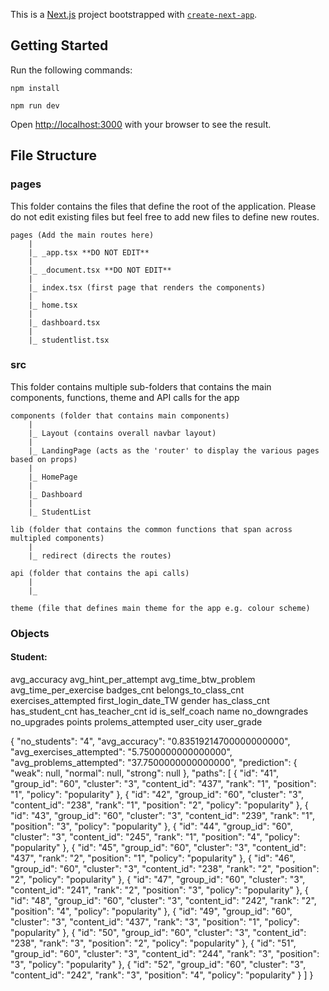 This is a [Next.js](https://nextjs.org/) project bootstrapped with [`create-next-app`](https://github.com/vercel/next.js/tree/canary/packages/create-next-app).

## Getting Started

Run the following commands: 

```
npm install 

npm run dev 
```

Open [http://localhost:3000](http://localhost:3000) with your browser to see the result.

## File Structure 

### pages 
This folder contains the files that define the root of the application. Please do not edit existing files but feel free to add new files to define new routes. 
```
pages (Add the main routes here)
    |
    |_ _app.tsx **DO NOT EDIT** 
    |
    |_ _document.tsx **DO NOT EDIT** 
    |
    |_ index.tsx (first page that renders the components)
    |
    |_ home.tsx
    |
    |_ dashboard.tsx
    |
    |_ studentlist.tsx 

``` 

### src 
This folder contains multiple sub-folders that contains the main components, functions, theme and API calls for the app 

```
components (folder that contains main components)
    |
    |_ Layout (contains overall navbar layout)
    |
    |_ LandingPage (acts as the 'router' to display the various pages based on props)
    |
    |_ HomePage
    |
    |_ Dashboard
    |
    |_ StudentList 

lib (folder that contains the common functions that span across multipled components)
    |
    |_ redirect (directs the routes)

api (folder that contains the api calls)
    |
    |_ 

theme (file that defines main theme for the app e.g. colour scheme)
```

### Objects 
#### Student: 
avg_accuracy 
avg_hint_per_attempt
avg_time_btw_problem
avg_time_per_exercise
badges_cnt
belongs_to_class_cnt
exercises_attempted
first_login_date_TW
gender
has_class_cnt
has_student_cnt
has_teacher_cnt 
id
is_self_coach 
name
no_downgrades
no_upgrades
points
prolems_attempted 
user_city 
user_grade 


{
  "no_students": "4",
  "avg_accuracy": "0.83519214700000000000",
  "avg_exercises_attempted": "5.7500000000000000",
  "avg_problems_attempted": "37.7500000000000000",
  "prediction": {
    "weak": null,
    "normal": null,
    "strong": null
  },
  "paths": [
    {
      "id": "41",
      "group_id": "60",
      "cluster": "3",
      "content_id": "437",
      "rank": "1",
      "position": "1",
      "policy": "popularity"
    },
    {
      "id": "42",
      "group_id": "60",
      "cluster": "3",
      "content_id": "238",
      "rank": "1",
      "position": "2",
      "policy": "popularity"
    },
    {
      "id": "43",
      "group_id": "60",
      "cluster": "3",
      "content_id": "239",
      "rank": "1",
      "position": "3",
      "policy": "popularity"
    },
    {
      "id": "44",
      "group_id": "60",
      "cluster": "3",
      "content_id": "245",
      "rank": "1",
      "position": "4",
      "policy": "popularity"
    },
    {
      "id": "45",
      "group_id": "60",
      "cluster": "3",
      "content_id": "437",
      "rank": "2",
      "position": "1",
      "policy": "popularity"
    },
    {
      "id": "46",
      "group_id": "60",
      "cluster": "3",
      "content_id": "238",
      "rank": "2",
      "position": "2",
      "policy": "popularity"
    },
    {
      "id": "47",
      "group_id": "60",
      "cluster": "3",
      "content_id": "241",
      "rank": "2",
      "position": "3",
      "policy": "popularity"
    },
    {
      "id": "48",
      "group_id": "60",
      "cluster": "3",
      "content_id": "242",
      "rank": "2",
      "position": "4",
      "policy": "popularity"
    },
    {
      "id": "49",
      "group_id": "60",
      "cluster": "3",
      "content_id": "437",
      "rank": "3",
      "position": "1",
      "policy": "popularity"
    },
    {
      "id": "50",
      "group_id": "60",
      "cluster": "3",
      "content_id": "238",
      "rank": "3",
      "position": "2",
      "policy": "popularity"
    },
    {
      "id": "51",
      "group_id": "60",
      "cluster": "3",
      "content_id": "244",
      "rank": "3",
      "position": "3",
      "policy": "popularity"
    },
    {
      "id": "52",
      "group_id": "60",
      "cluster": "3",
      "content_id": "242",
      "rank": "3",
      "position": "4",
      "policy": "popularity"
    }
  ]
}